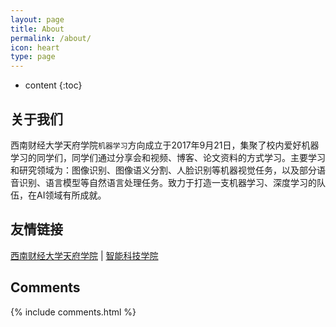 ```yaml
---
layout: page
title: About
permalink: /about/
icon: heart
type: page
---
```


* content
{:toc}

## 关于我们

西南财经大学天府学院`机器学习`方向成立于2017年9月21日，集聚了校内爱好机器学习的同学们，同学们通过分享会和视频、博客、论文资料的方式学习。主要学习和研究领域为：图像识别、图像语义分割、人脸识别等机器视觉任务，以及部分语音识别、语言模型等自然语言处理任务。致力于打造一支机器学习、深度学习的队伍，在AI领域有所成就。




## 友情链接

[西南财经大学天府学院](https://tfswufe.edu.cn/) \| [智能科技学院](https://tech.tfswufe.edu.cn/) 

## Comments

{% include comments.html %}
